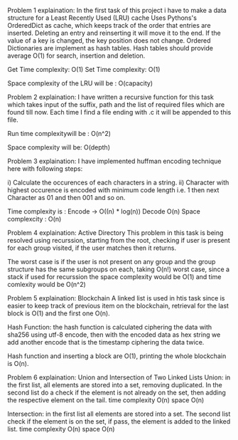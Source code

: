 Problem 1 explaination:
In the first task of this project i have to make a data structure for a Least Recently Used (LRU) cache
Uses Pythons's OrderedDict as cache, which keeps track of the order that
entries are inserted. Deleting an entry and reinserting it will move it to the end.
If the value of a key is changed, the key position does not change. Ordered Dictionaries are implement as hash tables. Hash tables should provide average O(1) for search, insertion and deletion. 

Get Time complexity: O(1) 
Set Time complexity: O(1)
 
Space complexity of the LRU will be : O(capacity)


Problem 2 explaination:
I have written a recursive function for this task which takes input of the suffix, path and the list of required files which are found till now. Each time I find a file ending with .c it will be appended to this file.

Run time complexitywill be : O(n^2)

Space complexity will be: O(depth)



Problem 3 explaination: 
I have implemented huffman encoding technique here with following steps:

i) Calculate the occurences of each characters in a string. ii) Character with highest occurence is encoded with minimum code length i.e. 1 then next Character as 01 and then 001 and so on.

Time complexity is : Encode -> O((n) * log(n))
Decode O(n)
Space complexcity : O(n)


Problem 4 explaination:
Active Directory This problem in this task is being resolved using recurssion, starting from the root, checking if user is present for each group visited, if the user matches then it returns.

The worst case is if the user is not present on any group and the group structure has the same subgroups on each, taking O(n!) worst case, since a stack if used for recurssion the space complexity would be O(1) and time comlexity would be O(n^2)


Problem 5 explaination:
Blockchain A linked list is used in htis task since is easier to keep track of previous item on the blockchain, retrieval for the last block is O(1) and the first one O(n).

Hash Function: the hash function is calculated ciphering the data with sha256 using utf-8 encode, then with the encoded data as hex string we add another encode that is the timestamp ciphering the data twice.

Hash function and inserting a block are O(1), printing the whole blockchain is O(n).


Problem 6 explaination:
Union and Intersection of Two Linked Lists Union: in the first list, all elements are stored into a set, removing duplicated. In the second list do a check if the element is not already on the set, then adding the respective element on the tail. time complexity O(n) space O(n)

Intersection: in the first list all elements are stored into a set. The second list check if the element is on the set, if pass, the element is added to the linked list. time complexity O(n) space O(n)
